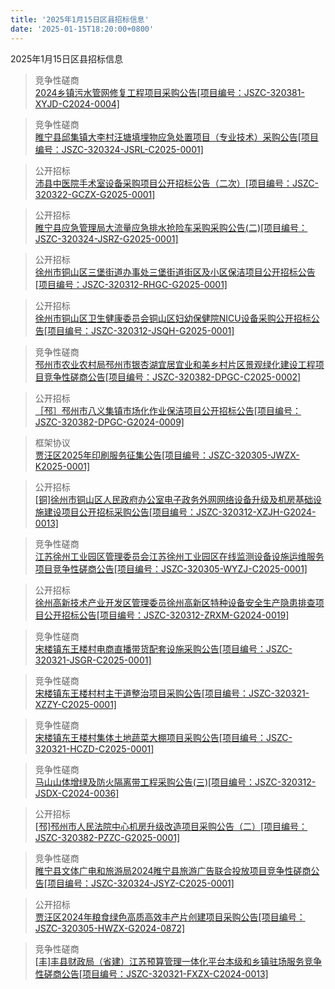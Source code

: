 ```yaml
---
title: '2025年1月15日区县招标信息'
date: '2025-01-15T18:20:00+0800'
---
```

2025年1月15日区县招标信息
<!--more-->
>竞争性磋商<br>
>[2024乡镇污水管网修复工程项目采购公告[项目编号：JSZC-320381-XYJD-C2024-0004]](http://czj.xz.gov.cn/Home/HomeDetails?type=0&articleid=3a2933a5-b8e1-4e67-9b71-c36fdbfdc4e3)

>竞争性磋商<br>
>[睢宁县邱集镇大李村汪塘填埋物应急处置项目（专业技术）采购公告[项目编号：JSZC-320324-JSRL-C2025-0001]](http://czj.xz.gov.cn/Home/HomeDetails?type=0&articleid=18425690-3556-41ca-bfa4-02da89739cdc)

>公开招标<br>
>[沛县中医院手术室设备采购项目公开招标公告（二次）[项目编号：JSZC-320322-GCZX-G2025-0001]](http://czj.xz.gov.cn/Home/HomeDetails?type=0&articleid=8e9760ad-72c7-412c-8440-cbd5560fe829)

>公开招标<br>
>[睢宁县应急管理局大流量应急排水抢险车采购采购公告(二)[项目编号：JSZC-320324-JSRZ-G2025-0001]](http://czj.xz.gov.cn/Home/HomeDetails?type=0&articleid=edae933f-562d-44dd-bb8a-615f5df986b1)

>公开招标<br>
>[徐州市铜山区三堡街道办事处三堡街道街区及小区保洁项目公开招标公告[项目编号：JSZC-320312-RHGC-G2025-0001]](http://czj.xz.gov.cn/Home/HomeDetails?type=0&articleid=f64cd59d-1319-402b-882f-1f192c97728e)

>公开招标<br>
>[徐州市铜山区卫生健康委员会铜山区妇幼保健院NICU设备采购公开招标公告[项目编号：JSZC-320312-JSQH-G2025-0001]](http://czj.xz.gov.cn/Home/HomeDetails?type=0&articleid=e7f071d7-7eb6-42db-a902-d03fdef9f000)

>竞争性磋商<br>
>[邳州市农业农村局邳州市银杏湖宜居宜业和美乡村片区景观绿化建设工程项目竞争性磋商公告[项目编号：JSZC-320382-DPGC-C2025-0002]](http://czj.xz.gov.cn/Home/HomeDetails?type=0&articleid=71c6dc4b-f5e3-4a26-a8d9-91a98cffdccd)

>公开招标<br>
>[［邳］邳州市八义集镇市场化作业保洁项目公开招标公告[项目编号：JSZC-320382-DPGC-G2024-0009]](http://czj.xz.gov.cn/Home/HomeDetails?type=0&articleid=0e3ab1ba-a724-4f9d-89ac-d96d55700db4)

>框架协议<br>
>[贾汪区2025年印刷服务征集公告[项目编号：JSZC-320305-JWZX-K2025-0001]](http://czj.xz.gov.cn/Home/HomeDetails?type=0&articleid=03acd616-f2c5-4c90-8c1c-b5e489bb21da)

>公开招标<br>
>[[铜]徐州市铜山区人民政府办公室电子政务外网网络设备升级及机房基础设施建设项目公开招标采购公告[项目编号：JSZC-320312-XZJH-G2024-0013]](http://czj.xz.gov.cn/Home/HomeDetails?type=0&articleid=364708f6-93d6-4384-be66-a8864bcc01b8)

>竞争性磋商<br>
>[江苏徐州工业园区管理委员会江苏徐州工业园区在线监测设备设施运维服务项目竞争性磋商公告[项目编号：JSZC-320305-WYZJ-C2025-0001]](http://czj.xz.gov.cn/Home/HomeDetails?type=0&articleid=943cd92c-01eb-4e18-811d-5daff9f6790a)

>公开招标<br>
>[徐州高新技术产业开发区管理委员徐州高新区特种设备安全生产隐患排查项目公开招标公告[项目编号：JSZC-320312-ZRXM-G2024-0019]](http://czj.xz.gov.cn/Home/HomeDetails?type=0&articleid=5e62550a-a9c9-4731-b1ac-2e3effd93d63)

>竞争性磋商<br>
>[宋楼镇东王楼村电商直播带货配套设施采购公告[项目编号：JSZC-320321-JSGR-C2025-0001]](http://czj.xz.gov.cn/Home/HomeDetails?type=0&articleid=cf5257a4-c416-493b-855f-d64cae2ff152)

>竞争性磋商<br>
>[宋楼镇东王楼村村主干道整治项目采购公告[项目编号：JSZC-320321-XZZY-C2025-0001]](http://czj.xz.gov.cn/Home/HomeDetails?type=0&articleid=d628a0c0-3d68-4ee9-88a8-c9bf90fa55d9)

>竞争性磋商<br>
>[宋楼镇东王楼村集体土地蔬菜大棚项目采购公告[项目编号：JSZC-320321-HCZD-C2025-0001]](http://czj.xz.gov.cn/Home/HomeDetails?type=0&articleid=2759dd38-5435-41dc-a487-5449dbaff161)

>竞争性磋商<br>
>[马山山体增绿及防火隔离带工程采购公告(三)[项目编号：JSZC-320312-JSDX-C2024-0036]](http://czj.xz.gov.cn/Home/HomeDetails?type=0&articleid=e5c7bacb-1a62-473b-952a-c777780f5e8e)

>公开招标<br>
>[[邳]邳州市人民法院中心机房升级改造项目采购公告（二）[项目编号：JSZC-320382-PZZC-G2025-0001]](http://czj.xz.gov.cn/Home/HomeDetails?type=0&articleid=5fccf167-a8ed-4e57-89b6-3e8df5912ec5)

>竞争性磋商<br>
>[睢宁县文体广电和旅游局2024睢宁县旅游广告联合投放项目竞争性磋商公告[项目编号：JSZC-320324-JSYZ-C2025-0001]](http://czj.xz.gov.cn/Home/HomeDetails?type=0&articleid=194d82f3-141f-43fd-af07-06bf32b9bbb2)

>公开招标<br>
>[贾汪区2024年粮食绿色高质高效丰产片创建项目采购公告[项目编号：JSZC-320305-HWZX-G2024-0872]](http://czj.xz.gov.cn/Home/HomeDetails?type=0&articleid=29cdf555-c70b-42bd-b302-dbc699814dd8)

>竞争性磋商<br>
>[[丰]丰县财政局（省建）江苏预算管理一体化平台本级和乡镇驻场服务竞争性磋商公告[项目编号：JSZC-320321-FXZX-C2024-0013]](http://czj.xz.gov.cn/Home/HomeDetails?type=0&articleid=cbf37afa-5f90-46fc-9f39-0ba76cceaef0)

